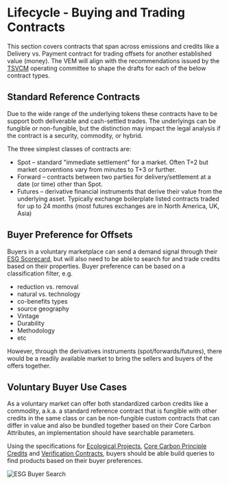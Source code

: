 # Lifecycle - Buying and Trading Contracts

This section covers contracts that span across emissions and credits like a Delivery vs. Payment contract for trading offsets for another established value (money). The VEM will align with the recommendations issued by the [TSVCM](https://www.iif.com/tsvcm) operating committee to shape the drafts for each of the below contract types.

## Standard Reference Contracts

Due to the wide range of the underlying tokens these contracts have to be support both
deliverable and cash-settled trades.
The underlyings can be fungible or non-fungible, but the distinction may impact the legal analysis if the contract is
a security, commodity, or hybrid.

The three simplest classes of contracts are:
-	Spot – standard "immediate settlement" for a market. Often T+2 but market conventions vary from minutes to T+3 or further.
-	Forward – contracts between two parties for delivery/settlement at a date (or time) other than Spot.
-	Futures – derivative financial instruments that derive their value from the underlying asset. Typically exchange boilerplate listed contracts traded for up to 24 months (most futures exchanges are in North America, UK, Asia)

 
## Buyer Preference for Offsets

Buyers in a voluntary marketplace can send a demand signal through their [ESG Scorecard](../demand/ESG-Scorecard.md), but will also need to be able to search for and trade credits based on their properties. Buyer preference can be based on a classification filter, e.g. 
  - reduction vs. removal
  - natural vs. technology
  - co-benefits types
  - source geography
  - Vintage
  - Durability
  - Methodology
  - etc
  
However, through the derivatives instruments (spot/forwards/futures), there would be a readily available market to bring the sellers and buyers of the offers together.


## Voluntary Buyer Use Cases

As a voluntary market can offer both standardized carbon credits like a commodity, a.k.a. a standard reference contract that is fungible with other credits in the same class or can be non-fungible custom contracts that can differ in value and also be bundled together based on their Core Carbon Attributes, an implementation should have searchable parameters.

Using the specifications for [Ecological Projects](../supply/ep.md), [Core Carbon Principle Credits](../supply/ccp.md) and [Verification Contracts](../supply/verification.md), buyers should be able build queries to find products based on their buyer preferences.

![ESG Buyer Search](../images/demand-search.png)
